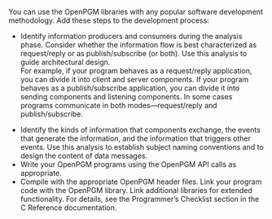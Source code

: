 You can use the OpenPGM libraries with any popular software development methodology. Add these steps to the development process:

  * Identify information producers and consumers during the analysis phase. Consider whether the information flow is best characterized as request/reply or as publish/subscribe (or both). Use this analysis to guide architectural design.<br>For example, if your program behaves as a request/reply application, you can divide it into client and server components. If your program behaves as a publish/subscribe application, you can divide it into sending components and listening components. In some cases programs communicate in both modes—request/reply and publish/subscribe.<br>
<ul><li>Identify the kinds of information that components exchange, the events that generate the information, and the information that triggers other events. Use this analysis to establish subject naming conventions and to design the content of data messages.<br>
</li><li>Write your OpenPGM programs using the OpenPGM API calls as appropriate.<br>
</li><li>Compile with the appropriate OpenPGM header files. Link your program code with the OpenPGM library. Link additional libraries for extended functionality. For details, see the Programmer’s Checklist section in the C Reference documentation.</li></ul>
